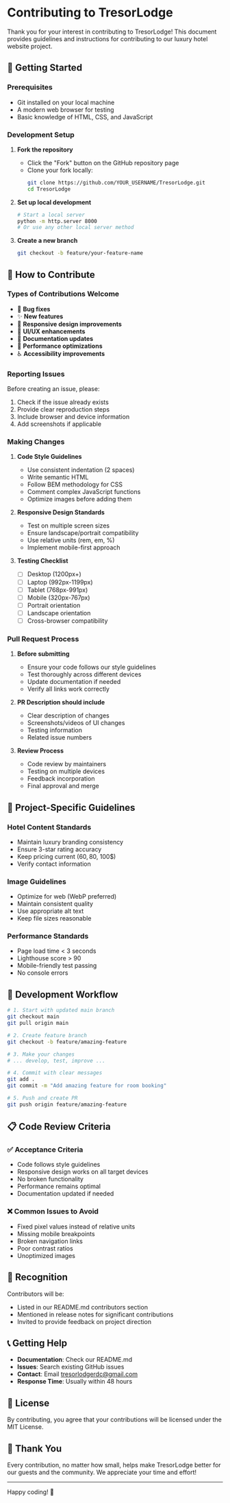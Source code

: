 # Contributing to TresorLodge

Thank you for your interest in contributing to TresorLodge! This document provides guidelines and instructions for contributing to our luxury hotel website project.

## 🚀 Getting Started

### Prerequisites
- Git installed on your local machine
- A modern web browser for testing
- Basic knowledge of HTML, CSS, and JavaScript

### Development Setup

1. **Fork the repository**
   - Click the "Fork" button on the GitHub repository page
   - Clone your fork locally:
     ```bash
     git clone https://github.com/YOUR_USERNAME/TresorLodge.git
     cd TresorLodge
     ```

2. **Set up local development**
   ```bash
   # Start a local server
   python -m http.server 8000
   # Or use any other local server method
   ```

3. **Create a new branch**
   ```bash
   git checkout -b feature/your-feature-name
   ```

## 📝 How to Contribute

### Types of Contributions Welcome

- 🐛 **Bug fixes**
- ✨ **New features**
- 📱 **Responsive design improvements**
- 🎨 **UI/UX enhancements**
- 📖 **Documentation updates**
- 🚀 **Performance optimizations**
- ♿ **Accessibility improvements**

### Reporting Issues

Before creating an issue, please:
1. Check if the issue already exists
2. Provide clear reproduction steps
3. Include browser and device information
4. Add screenshots if applicable

### Making Changes

1. **Code Style Guidelines**
   - Use consistent indentation (2 spaces)
   - Write semantic HTML
   - Follow BEM methodology for CSS
   - Comment complex JavaScript functions
   - Optimize images before adding them

2. **Responsive Design Standards**
   - Test on multiple screen sizes
   - Ensure landscape/portrait compatibility
   - Use relative units (rem, em, %)
   - Implement mobile-first approach

3. **Testing Checklist**
   - [ ] Desktop (1200px+)
   - [ ] Laptop (992px-1199px)
   - [ ] Tablet (768px-991px)
   - [ ] Mobile (320px-767px)
   - [ ] Portrait orientation
   - [ ] Landscape orientation
   - [ ] Cross-browser compatibility

### Pull Request Process

1. **Before submitting**
   - Ensure your code follows our style guidelines
   - Test thoroughly across different devices
   - Update documentation if needed
   - Verify all links work correctly

2. **PR Description should include**
   - Clear description of changes
   - Screenshots/videos of UI changes
   - Testing information
   - Related issue numbers

3. **Review Process**
   - Code review by maintainers
   - Testing on multiple devices
   - Feedback incorporation
   - Final approval and merge

## 🏨 Project-Specific Guidelines

### Hotel Content Standards
- Maintain luxury branding consistency
- Ensure 3-star rating accuracy
- Keep pricing current (60$, 80$, 100$)
- Verify contact information

### Image Guidelines
- Optimize for web (WebP preferred)
- Maintain consistent quality
- Use appropriate alt text
- Keep file sizes reasonable

### Performance Standards
- Page load time < 3 seconds
- Lighthouse score > 90
- Mobile-friendly test passing
- No console errors

## 🔧 Development Workflow

```bash
# 1. Start with updated main branch
git checkout main
git pull origin main

# 2. Create feature branch
git checkout -b feature/amazing-feature

# 3. Make your changes
# ... develop, test, improve ...

# 4. Commit with clear messages
git add .
git commit -m "Add amazing feature for room booking"

# 5. Push and create PR
git push origin feature/amazing-feature
```

## 📋 Code Review Criteria

### ✅ Acceptance Criteria
- Code follows style guidelines
- Responsive design works on all target devices
- No broken functionality
- Performance remains optimal
- Documentation updated if needed

### ❌ Common Issues to Avoid
- Fixed pixel values instead of relative units
- Missing mobile breakpoints
- Broken navigation links
- Poor contrast ratios
- Unoptimized images

## 🌟 Recognition

Contributors will be:
- Listed in our README.md contributors section
- Mentioned in release notes for significant contributions
- Invited to provide feedback on project direction

## 📞 Getting Help

- **Documentation**: Check our README.md
- **Issues**: Search existing GitHub issues
- **Contact**: Email tresorlodgerdc@gmail.com
- **Response Time**: Usually within 48 hours

## 📄 License

By contributing, you agree that your contributions will be licensed under the MIT License.

## 🙏 Thank You

Every contribution, no matter how small, helps make TresorLodge better for our guests and the community. We appreciate your time and effort!

---

Happy coding! 🚀